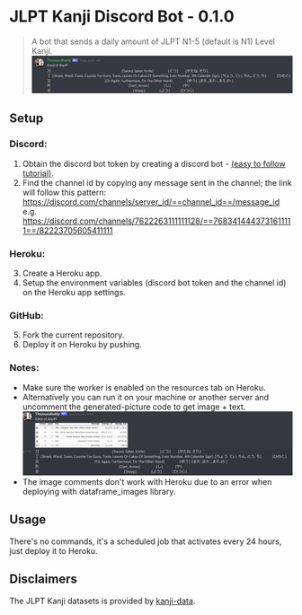 
# JLPT Kanji Discord Bot - 0.1.0
> A bot that sends a daily amount of JLPT N1-5 (default is N1) Level Kanji.
![sample bot with image](readme_pics/sample_without_pics.png)

## Setup

### Discord:
1. Obtain the discord bot token by creating a discord bot - [(easy to follow tutorial)](https://www.freecodecamp.org/news/create-a-discord-bot-with-python/).
2.  Find the channel id by copying any message sent in the channel; the link will follow this pattern: https://discord.com/channels/server_id/==channel_id==/message_id
	e.g. https://discord.com/channels/7622263111111128/==7683414443731611111==/82223705605411111
### Heroku:
3. Create a Heroku app.
4. Setup the environment variables (discord bot token and the channel id) on the Heroku app settings.

### GitHub:
5. Fork the current repository.
6. Deploy it on Heroku by pushing.

 ### Notes:
 - Make sure the worker is enabled on the resources tab on Heroku.
 - Alternatively you can run it on your machine or another server and uncomment the generated-picture code to get image + text.
 ![sample bot with image](readme_pics/sample_with_pics.png) 
 - The image comments don't work with Heroku due to an error when deploying with dataframe_images library.

## Usage
There's no commands, it's a scheduled job that activates every 24 hours, just deploy it to Heroku.

## Disclaimers
The JLPT Kanji datasets is provided by [kanji-data](https://github.com/davidluzgouveia/kanji-data).

